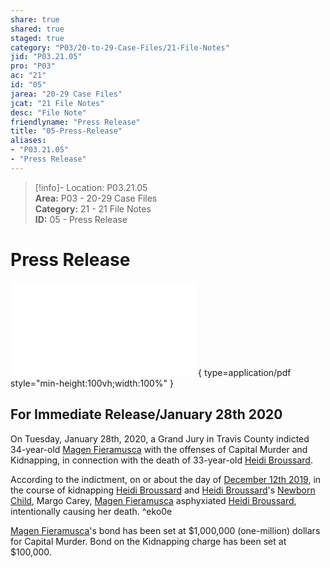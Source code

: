 ```yaml
---  
share: true  
shared: true  
staged: true  
category: "P03/20-to-29-Case-Files/21-File-Notes"  
jid: "P03.21.05"  
pro: "P03"  
ac: "21"  
id: "05"  
jarea: "20-29 Case Files"  
jcat: "21 File Notes"  
desc: "File Note"  
friendlyname: "Press Release"  
title: "05-Press-Release"  
aliases:   
- "P03.21.05"  
- "Press Release"  
---  
```

>[!info]- Location: P03.21.05  
>**Area:** P03 - 20-29 Case Files  
>**Category:** 21 - 21 File Notes  
>**ID:** 05 - Press Release  
  
# Press Release  
  
![05-press-release-magen-fieramusca](../../../assets/attachments/05-press-release-magen-fieramusca.pdf){ type=application/pdf style="min-height:100vh;width:100%" }  
  
## For Immediate Release/January 28th 2020  
  
On Tuesday, January 28th, 2020, a Grand Jury in Travis County indicted 34-year-old [Magen Fieramusca](../../70-to-79-People/72-Suspects-and-People-of-Interest/01-Magen-Rose-Fieramusca.md#) with the offenses of Capital Murder and Kidnapping, in connection with the death of 33-year-old [Heidi Broussard](../../70-to-79-People/71-Victims/01-Heidi-Broussard.md#).  
  
According to the indictment, on or about the day of [December 12th 2019](../../10-to-19-Case-Dates/12-Crime-Dates/2019-12-12-Thursday-December-12-2019.md#), in the course of kidnapping [Heidi Broussard](../../70-to-79-People/71-Victims/01-Heidi-Broussard.md#) and [Heidi Broussard](../../70-to-79-People/71-Victims/01-Heidi-Broussard.md#)'s [Newborn Child](../../70-to-79-People/73-Family-and-Friends/02-Newborn-Child.md#), Margo Carey, [Magen Fieramusca](../../70-to-79-People/72-Suspects-and-People-of-Interest/01-Magen-Rose-Fieramusca.md#) asphyxiated [Heidi Broussard](../../70-to-79-People/71-Victims/01-Heidi-Broussard.md#.md#), intentionally causing her death. ^eko0e  
  
[Magen Fieramusca](../../70-to-79-People/72-Suspects-and-People-of-Interest/01-Magen-Rose-Fieramusca.md#)'s bond has been set at $1,000,000 (one-million) dollars for Capital Murder. Bond on the Kidnapping charge has been set at $100,000.